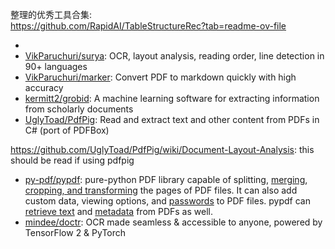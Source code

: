 整理的优秀工具合集:   
https://github.com/RapidAI/TableStructureRec?tab=readme-ov-file


- 
- [VikParuchuri/surya](https://github.com/VikParuchuri/surya): OCR, layout analysis, reading order, line detection in 90+ languages
- [VikParuchuri/marker](https://github.com/VikParuchuri/marker): Convert PDF to markdown quickly with high accuracy
- [kermitt2/grobid](https://github.com/kermitt2/grobid): A machine learning software for extracting information from scholarly documents
- [UglyToad/PdfPig](https://github.com/UglyToad/PdfPig): Read and extract text and other content from PDFs in C# (port of PDFBox)

https://github.com/UglyToad/PdfPig/wiki/Document-Layout-Analysis: this should be read if using pdfpig

- [py-pdf/pypdf](https://github.com/py-pdf/pypdf): pure-python PDF library capable of splitting, [merging](https://pypdf.readthedocs.io/en/stable/user/merging-pdfs.html), [cropping, and transforming](https://pypdf.readthedocs.io/en/stable/user/cropping-and-transforming.html) the pages of PDF files. It can also add custom data, viewing options, and [passwords](https://pypdf.readthedocs.io/en/stable/user/encryption-decryption.html) to PDF files. pypdf can [retrieve text](https://pypdf.readthedocs.io/en/stable/user/extract-text.html) and [metadata](https://pypdf.readthedocs.io/en/stable/user/metadata.html) from PDFs as well.
- [mindee/doctr](https://github.com/mindee/doctr): OCR made seamless & accessible to anyone, powered by TensorFlow 2 & PyTorch
